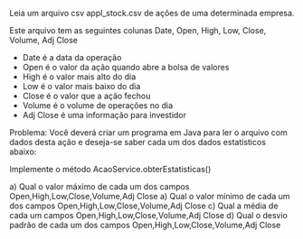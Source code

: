 Leia um arquivo csv appl_stock.csv de ações de uma determinada empresa.

Este arquivo tem as seguintes colunas Date, Open, High, Low, Close, Volume, Adj Close

* Date é a data da operação
* Open é o valor da ação quando abre a bolsa de valores
* High é o valor mais alto do dia
* Low é o valor mais baixo do dia
* Close é o valor que a ação fechou
* Volume é o volume de operações no dia
* Adj Close é uma informação para investidor

Problema: Você deverá criar um programa em Java para ler o arquivo com dados desta ação e deseja-se
saber cada um dos dados estatísticos abaixo:

Implemente o método AcaoService.obterEstatisticas()

a) Qual o valor máximo de cada um dos campos Open,High,Low,Close,Volume,Adj Close a) Qual o valor
mínimo de cada um dos campos Open,High,Low,Close,Volume,Adj Close c) Qual a média de cada um campos
Open,High,Low,Close,Volume,Adj Close d) Qual o desvio padrão de cada um dos campos
Open,High,Low,Close,Volume,Adj Close
